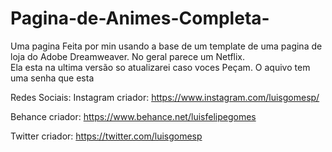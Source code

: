 # Pagina-de-Animes-Completa-
Uma pagina Feita por min usando a base de um template de uma pagina de loja do Adobe Dreamweaver. No geral parece um Netflix.  
Ela esta na ultima versão so atualizarei caso voces Peçam.
O aquivo tem uma senha que esta 



Redes Sociais:
Instagram criador: https://www.instagram.com/luisgomesp/

Behance criador: https://www.behance.net/luisfelipegomes

Twitter criador: https://twitter.com/luisgomesp

